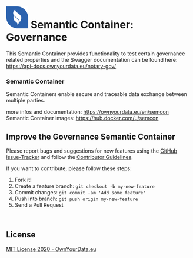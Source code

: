 # <img src="https://github.com/sem-con/sc-dec112/raw/master/app/assets/images/oyd_blue.png" width="60"> Semantic Container: Governance    

This Semantic Container provides functionality to test certain governance related properties and the Swagger documentation can be found here: https://api-docs.ownyourdata.eu/notary-gov/

### Semantic Container

Semantic Containers enable secure and traceable data exchange between multiple parties.

more infos and documentation: https://ownyourdata.eu/en/semcon    
Semantic Container images: https://hub.docker.com/u/semcon


## Improve the Governance Semantic Container

Please report bugs and suggestions for new features using the [GitHub Issue-Tracker](https://github.com/sem-con/sc-governance/issues) and follow the [Contributor Guidelines](https://github.com/twbs/ratchet/blob/master/CONTRIBUTING.md).

If you want to contribute, please follow these steps:

1. Fork it!
2. Create a feature branch: `git checkout -b my-new-feature`
3. Commit changes: `git commit -am 'Add some feature'`
4. Push into branch: `git push origin my-new-feature`
5. Send a Pull Request

&nbsp;    

## License

[MIT License 2020 - OwnYourData.eu](https://raw.githubusercontent.com/sem-con/sc-governance/master/LICENSE)